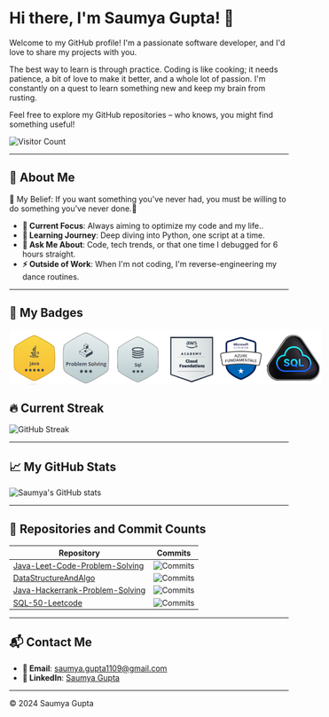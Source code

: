 # Hi there, I'm Saumya Gupta! 👋

Welcome to my GitHub profile! I'm a passionate software developer, and I'd love to share my projects with you.

The best way to learn is through practice. Coding is like cooking; it needs patience, a bit of love to make it better, and a whole lot of passion. I'm constantly on a quest to learn something new and keep my brain from rusting. 

Feel free to explore my GitHub repositories – who knows, you might find something useful!


![Visitor Count](https://komarev.com/ghpvc/?username=saumya1109&style=flat-square&color=blue)

---

## 🔭 About Me

🌟 My Belief: If you want something you've never had, you must be willing to do something you've never done.🚀

- **🔭 Current Focus**: Always aiming to optimize my code and my life..
- **🌱 Learning Journey**: Deep diving into Python, one script at a time.
- **💬 Ask Me About**: Code, tech trends, or that one time I debugged for 6 hours straight.
- **⚡ Outside of Work**: When I'm not coding, I'm reverse-engineering my dance routines.
---

## 🏅 My Badges

<div style="display: flex; align-items: center;">
  <img src="https://github.com/saumya1109/assets/blob/main/Java-hacker-rank.png" alt="Java Badge" width="100" height="100">
  <img src="https://github.com/saumya1109/assets/blob/main/problem-solving-hackerrank.png" alt="Problem Solving Badge" width="100" height="100">
  <img src="https://github.com/saumya1109/assets/blob/main/SQL-silver-hackerrank.png" alt="SQL Badge" width="100" height="100">
  <img src="https://github.com/saumya1109/assets/blob/main/Cloud-foundation.png" alt="AWS CLoud Foundation" width="100" height="100">
  <img src="https://github.com/saumya1109/assets/blob/main/Azure-Fundamentals.png" alt="AZ-900" width="100" height="100">
  <img src="https://github.com/saumya1109/assets/blob/main/Top_SQL_50.png" alt="Top SQL 50 Badge" width="100" height="100">
  
</div>



## 🔥 Current Streak

![GitHub Streak](https://github-readme-streak-stats.herokuapp.com/?user=saumya1109&theme=default&hide_border=true)

---

## 📈 My GitHub Stats

![Saumya's GitHub stats](https://github-readme-stats.vercel.app/api?username=saumya1109&theme=default&hide_border=true)

---


## 📂 Repositories and Commit Counts

| Repository | Commits |
| --- | --- |
| [Java-Leet-Code-Problem-Solving](https://github.com/saumya1109/Java-Leet-Code-Problem-Solving) | ![Commits](https://img.shields.io/github/commit-activity/m/saumya1109/Java-Leet-Code-Problem-Solving?style=flat-square&logo=github&label=Commits) |
| [DataStructureAndAlgo](https://github.com/saumya1109/DataStructureAndAlgo) | ![Commits](https://img.shields.io/github/commit-activity/m/saumya1109/DataStructureAndAlgo?style=flat-square&logo=github&label=Commits) |
| [Java-Hackerrank-Problem-Solving](https://github.com/saumya1109/Java-Hackerrank-Problem-Solving) | ![Commits](https://img.shields.io/github/commit-activity/m/saumya1109/Java-Hackerrank-Problem-Solving?style=flat-square&logo=github&label=Commits) |
| [SQL-50-Leetcode](https://github.com/saumya1109/SQL-50-Leetcode) | ![Commits](https://img.shields.io/github/commit-activity/m/saumya1109/SQL-50-Leetcode?style=flat-square&logo=github&label=Commits) |

---

## 📬 Contact Me

- **📧 Email**: [saumya.gupta1109@gmail.com](mailto:saumya.gupta1109@gmail.com)
- **🔗 LinkedIn**: [Saumya Gupta](https://www.linkedin.com/in/saumya-gupta1109)

---

© 2024 Saumya Gupta
